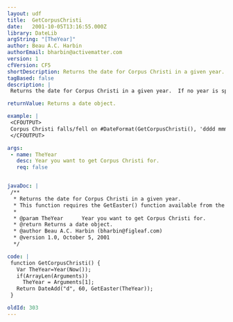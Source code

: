 ```yaml
---
layout: udf
title:  GetCorpusChristi
date:   2001-10-05T13:16:55.000Z
library: DateLib
argString: "[TheYear]"
author: Beau A.C. Harbin
authorEmail: bharbin@activematter.com
version: 1
cfVersion: CF5
shortDescription: Returns the date for Corpus Christi in a given year.
tagBased: false
description: |
 Returns the date for Corpus Christi in a given year.  If no year is specified, defaults to the current year.

returnValue: Returns a date object.

example: |
 <CFOUTPUT>
 Corpus Christi falls/fell on #DateFormat(GetCorpusChristi(), 'dddd mmmm dd, yyyy')# this year.
 </CFOUTPUT>

args:
 - name: TheYear
   desc: Year you want to get Corpus Christi for.
   req: false


javaDoc: |
 /**
  * Returns the date for Corpus Christi in a given year.
  * This function requires the GetEaster() function available from the DateLib library.
  * 
  * @param TheYear      Year you want to get Corpus Christi for. 
  * @return Returns a date object. 
  * @author Beau A.C. Harbin (bharbin@figleaf.com) 
  * @version 1.0, October 5, 2001 
  */

code: |
 function GetCorpusChristi() {
   Var TheYear=Year(Now());
   if(ArrayLen(Arguments)) 
     TheYear = Arguments[1];
   Return DateAdd("d", 60, GetEaster(TheYear));
 }

oldId: 303
---
```


